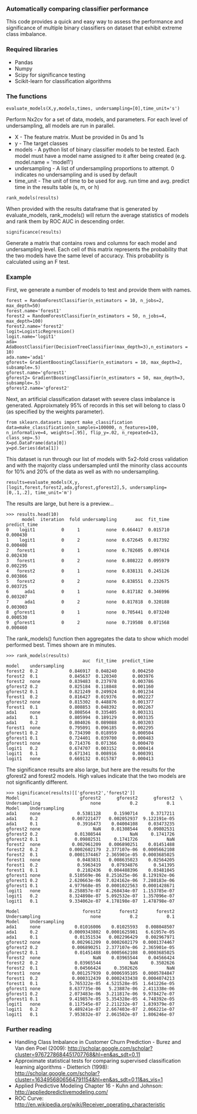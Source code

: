 ### Automatically comparing classifier performance
This code provides a quick and easy way to assess the performance and significance of multiple binary classifiers on dataset that exhibit extreme class imbalance.


### Required libraries
* Pandas
* Numpy
* Scipy for significance testing
* Scikit-learn for classification algorithms

### The functions
```
evaluate_models(X,y,models,times, undersampling=[0],time_unit='s')
```
Perform Nx2cv for a set of data, models, and parameters. For each level of undersampling, all models are run in parallel.
* X - The feature matrix. Must be provided in 0s and 1s
* y - The target classes
* models - A python list of binary classifier models to be tested. Each model must have a model name assigned to it after being created (e.g. model.name = 'model1')
* undersampling - A list of undersampling proportions to attempt. 0 indicates no undersampling and is used by default
* time_unit - The unit of time to be used for avg. run time and avg. predict time in the results table (s, m, or h)

```
rank_models(results)
```
When provided with the results dataframe that is generated by evaluate_models, rank_models() will return the average statistics of models and rank them by ROC AUC in descending order.

```
significance(results)
```
Generate a matrix that contains rows and columns for each model and undersampling level. Each cell of this matrix represents the probability that the two models have the same level of accuracy. This probability is calculated using an F test.

### Example
First, we generate a number of models to test and provide them with names.
```
forest = RandomForestClassifier(n_estimators = 10, n_jobs=2, max_depth=50)
forest.name='forest1'
forest2 = RandomForestClassifier(n_estimators = 50, n_jobs=4, max_depth=100)
forest2.name='forest2'
logit=LogisticRegression()
logit.name='logit1'
ada= AdaBoostClassifier(DecisionTreeClassifier(max_depth=3),n_estimators = 10)
ada.name='ada1'
gforest= GradientBoostingClassifier(n_estimators = 10, max_depth=2, subsample=.5)
gforest.name='gforest1'
gforest2= GradientBoostingClassifier(n_estimators = 50, max_depth=3, subsample=.5)
gforest2.name='gforest2'
```

Next, an artificial classification dataset with severe class imbalance is generated. Approixmately 95% of records in this set will belong to class 0 (as specified by the weights parameter).
```
from sklearn.datasets import make_classification
data=make_classification(n_samples=100000, n_features=100, n_informative=4, weights=[.95], flip_y=.02, n_repeated=13, class_sep=.5)
X=pd.DataFrame(data[0])
y=pd.Series(data[1])
```

This dataset is run through our list of models with 5x2-fold cross validation and with the majority class undersampled until the minority class accounts for 10% and 20% of the data as well as with no undersampling.
```
results=evaluate_models(X,y,[logit,forest,forest2,ada,gforest,gforest2],5, undersampling=[0,.1,.2], time_unit='m')
```
The results are large, but here is a preview...
```
>>> results.head(10)
      model  iteration  fold undersampling       auc  fit_time  predict_time
0    logit1          0     1          none  0.664417  0.015710      0.000430
1    logit1          0     2          none  0.672645  0.017392      0.000408
2   forest1          0     1          none  0.782605  0.097416      0.002430
3   forest1          0     2          none  0.808222  0.095979      0.002295
4   forest2          0     1          none  0.838131  0.245126      0.003866
5   forest2          0     2          none  0.838551  0.232675      0.003725
6      ada1          0     1          none  0.817182  0.346996      0.003207
7      ada1          0     2          none  0.817818  0.320188      0.003003
8  gforest1          0     1          none  0.705441  0.073240      0.000530
9  gforest1          0     2          none  0.719508  0.071568      0.000460
``` 
The rank_models() function then aggregates the data to show which model performed best. Times shown are in minutes.
```
>>> rank_models(results)
                             auc  fit_time  predict_time
model    undersampling                                  
forest2  0.2            0.846917  0.048240      0.004250
forest2  0.1            0.845637  0.120340      0.003976
forest2  none           0.839483  0.237978      0.003786
gforest2 0.2            0.825184  0.118848      0.001160
gforest2 0.1            0.821249  0.249924      0.001234
forest1  0.2            0.816427  0.019376      0.002227
gforest2 none           0.815302  0.448876      0.001377
forest1  0.1            0.808853  0.048392      0.002267
ada1     none           0.808564  0.335405      0.003131
ada1     0.1            0.805994  0.189129      0.003135
ada1     0.2            0.804026  0.089088      0.003203
forest1  none           0.795091  0.096185      0.002295
gforest1 0.2            0.734390  0.018959      0.000504
gforest1 0.1            0.724401  0.039700      0.000483
gforest1 none           0.714376  0.071366      0.000470
logit1   0.2            0.674707  0.003152      0.000414
logit1   0.1            0.671341  0.008916      0.000391
logit1   none           0.669132  0.015787      0.000413
```

The significance results are also large, but here are the results for the gforest2 and forest2 models. High values indicate that the two models are not significantly different.
```
>>> significance(results)[['gforest2','forest2']]
Model                       gforest2      gforest2      gforest2  \
Undersampling                   none           0.2           0.1
Model    Undersampling
ada1     none              0.5381128     0.1590714     0.3717211
ada1     0.2             0.007221477   0.002052937  9.122191e-05
ada1     0.1               0.3916473    0.04004108    0.03473235
gforest2 none                    NaN    0.01308544    0.09802531
gforest2 0.2              0.01308544           NaN     0.1741726
gforest2 0.1              0.09802531     0.1741726           NaN
forest2  none            0.002961209   0.006890251    0.01451488
forest2  0.2            0.0002602179  2.377107e-06  0.0005662108
forest2  0.1            0.0001374467  2.365901e-05  0.0003685025
forest1  none              0.0483831   0.008635023    0.02564205
forest1  0.2               0.5963419    0.07934876      0.541395
forest1  0.1               0.2102436   0.004488396    0.03481045
gforest1 none           8.510569e-06  8.251625e-06  8.129192e-06
gforest1 0.2            2.620663e-06  7.024162e-06  7.280183e-06
gforest1 0.1            4.977668e-05  0.0001022563  0.0001428671
logit1   none           8.258857e-07  4.268434e-07  1.153785e-07
logit1   0.2            8.324898e-07  5.092532e-07  1.357096e-07
logit1   0.1            9.334062e-07  4.178198e-07  1.478798e-07

Model                        forest2       forest2       forest2
Undersampling                   none           0.2           0.1
Model    Undersampling
ada1     none             0.01016006    0.01025593   0.008048507
ada1     0.2            0.0009343802  0.0001625981   6.61957e-05
ada1     0.1              0.01351534   0.002296429   0.002967971
gforest2 none            0.002961209  0.0002602179  0.0001374467
gforest2 0.2             0.006890251  2.377107e-06  2.365901e-05
gforest2 0.1              0.01451488  0.0005662108  0.0003685025
forest2  none                    NaN    0.03965544    0.04566424
forest2  0.2              0.03965544           NaN     0.3502626
forest2  0.1              0.04566424     0.3502626           NaN
forest1  none            0.001257939  0.0006595105  0.0005784847
forest1  0.2             0.000312439  0.0002433438  0.0004074213
forest1  0.1            5.765322e-05  4.521528e-05  1.641226e-05
gforest1 none           8.637735e-06   5.23887e-06  2.411338e-06
gforest1 0.2            2.073483e-06  3.211817e-06  9.978427e-07
gforest1 0.1            9.419857e-05  5.354328e-05  4.748392e-05
logit1   none           8.117545e-07  2.211232e-07  1.839379e-07
logit1   0.2            9.489241e-07  2.667403e-07  2.066221e-07
logit1   0.1            7.953832e-07  2.061502e-07  1.806246e-07
```


### Further reading
* Handling Class Imbalance in Customer Churn Prediction - Burez and Van den Poel (2009): http://scholar.google.com/scholar?cluster=9767278684451707768&hl=en&as_sdt=0,11
* Approximate statistical tests for comparing supervised classification learning algorithms - Dietterich (1998): http://scholar.google.com/scholar?cluster=1634956806564791154&hl=en&as_sdt=0,11&as_vis=1
* Applied Predictive Modeling Chapter 16 - Kuhn and Johnson: http://appliedpredictivemodeling.com/
* ROC Curve: http://en.wikipedia.org/wiki/Receiver_operating_characteristic